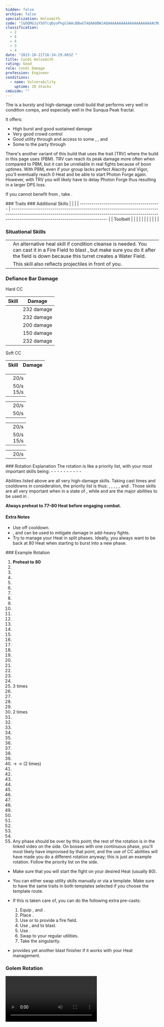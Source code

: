 ```yaml
---
hidden: false
archive: false
specialization: Holosmith
code: "[&DQMGJyY5OTcqDyoPhgCGAAcBBwGTAQAA8BWJAQAAAAAAAAAAAAAAAAAAAAACMwBXAAA=]"
classification:
  - 2
  - 4
  - 4
  - 3
  - 4
date: "2023-10-21T16:34:29.865Z "
title: Condi Holosmith
rating: Good
role: Condi Damage
profession: Engineer
conditions:
  - name: Vulnerability
    uptime: 20 Stacks
cmGuide: ""
---
```


The <Specialization text="Condi Holosmith" name="Holosmith"/> is a bursty and high-damage condi build that performs very well in condition comps, and especially well in the Sunqua Peak fractal.

It offers:
 
- High burst and good sustained damage
- Very good crowd control
- Good utility through <Condition name="Vulnerability"/> and access to some <Condition name="Blinded"/>, <Condition name="Crippled"/>, <Condition name="Chilled"/> and <Condition name="Immobile"/>
- Some <Boon name="Might"/> to the party through <Skill name="Corona Burst"/>

There's another variant of this build that uses the trait <Trait name="Thermal Release Valve"/> (TRV) where the build in this page uses <Trait name="Photonic Blasting Module" /> (PBM). TRV can reach its peak damage more often when compared to PBM, but it can be unreliable in real fights because of boon uptimes. With PBM, even if your group lacks perfect Alacrity and Vigor, you'll eventually reach 0 Heat and be able to start Photon Forge again. However, with TRV you will likely have to delay Photon Forge thus resulting in a larger DPS loss. 

<Divider text="Equipment"/>

<CharacterWithAr>  
<Character title="Condi Holosmith" gear='{"attributes":{"profession":"Engineer","specialization":"Holosmith","data":{"Health":20522,"Armor":2343,"Power":2899,"Precision":1670,"Toughness":1225,"Vitality":1533,"Ferocity":0,"Condition Damage":2672,"Expertise":782,"Concentration":225,"Healing Power":0,"Agony Resistance":150,"Condition Duration":0.6713333333333333,"Boon Duration":0.15,"Critical Chance":0.769047619047619,"Critical Damage":1.5,"Power Coefficient":2840,"Power2 Coefficient":0,"Burning Coefficient":15.01,"Bleeding Coefficient":18.310714285714283,"Poison Coefficient":9.1,"Torment Coefficient":0,"Confusion Coefficient":4.31,"Flat DPS":0,"Bleeding Duration":0.33,"Burning Duration":0.33,"Siphon Base Coefficient":139.75,"Effective Power":7675.56173751395,"NonCrit Effective Power":5543.827910156249,"Power DPS":8393.76023663443,"Power2 DPS":0,"Siphon DPS":139.75,"Bleeding Damage":284.875,"Bleeding Stacks":36.62142857142857,"Bleeding DPS":10432.529464285713,"Burning Damage":851.8125000000001,"Burning Stacks":30.02,"Burning DPS":25571.411250000005,"Confusion Damage":301.753125,"Confusion Stacks":7.203446666666666,"Confusion DPS":2173.6625424375,"Poison Damage":302.84375,"Poison Stacks":15.209133333333332,"Poison DPS":4605.990972916667,"Torment Damage":425.43749999999994,"Torment Stacks":0,"Torment DPS":0,"Damage":51317.104466274315,"Effective Health":95687653.7313433,"Survivability":48646.49401695135,"Effective Healing":390,"Healing":390}},"armor":{"weight":"Medium","helmAffix":"Viper","helmRuneId":67339,"helmRune":"Trapper","helmRuneCount":6,"helmInfusionId":37130,"shouldersAffix":"Sinister","shouldersRuneId":67339,"shouldersRune":"Trapper","shouldersRuneCount":6,"shouldersInfusionId":37130,"coatAffix":"Viper","coatRuneId":67339,"coatRune":"Trapper","coatRuneCount":6,"coatInfusionId":37130,"glovesAffix":"Viper","glovesRuneId":67339,"glovesRune":"Trapper","glovesRuneCount":6,"glovesInfusionId":37130,"leggingsAffix":"Viper","leggingsRuneId":67339,"leggingsRune":"Trapper","leggingsRuneCount":6,"leggingsInfusionId":37130,"bootsAffix":"Viper","bootsRuneId":67339,"bootsRune":"Trapper","bootsRuneCount":6,"bootsInfusionId":37130},"weapon":{"weapon1MainId":30693,"weapon1MainType":"Pistol","weapon1MainSigil1Id":24560,"weapon1MainAffix":"Viper","weapon1MainInfusion1Id":37130,"weapon1OffId":30693,"weapon1OffType":"Pistol","weapon1OffSigilId":44944,"weapon1OffAffix":"Viper","weapon1OffInfusionId":37130,"weapon2MainInfusion2Id":37130,"weapon2MainSigil2Id":44944},"backAndTrinket":{"backItemAffix":"Viper","backItemInfusion1Id":37130,"backItemInfusion2Id":37130,"amuletAffix":"Viper","ring1Affix":"Viper","ring1Infusion1Id":37130,"ring1Infusion2Id":37130,"ring1Infusion3Id":37130,"ring2Affix":"Viper","ring2Infusion1Id":37130,"ring2Infusion2Id":37130,"ring2Infusion3Id":37130,"accessory1Affix":"Sinister","accessory1InfusionId":37130,"accessory2Affix":"Viper","accessory2InfusionId":37130},"consumables":{"foodId":91878,"utilityId":48917,"relicId":100153},"skills":{"healId":21659,"utility1Id":5805,"utility2Id":5812,"utility3Id":5927,"eliteId":42009},"assumedBuffs":{"value":[{"id":"might","type":"Boon"},{"id":"fury","type":"Boon"},{"id":"protection","type":"Boon"},{"id":"vulnerability","type":"Condition"},{"id":"jade-bot","gw2id":96613,"type":"Item"},{"id":"omnipotion","gw2id":79722,"type":"Item"}]},"traits":{"selection":[[1878,2006,433],[1882,482,505],[2106,2103,2064]],"lines":[38,6,57]}}'>

If you cannot benefit from <Item id="100432"/>, take <Item id="100153"/>.

</Character>
</CharacterWithAr>  

<Divider text="Build"/>

<Grid>
<GridItem sm="7">
### Traits
<Traits traits1Id="38" traits1="Firearms" traits1SelectedIds="1878,2006,433" traits2Id="6" traits2="Explosives" traits2SelectedIds="1882,482,505" traits3Id="57" traits3="Holosmith" traits3SelectedIds="2106,2103,2064"/>

</GridItem>

<GridItem sm="5">
### Additional Skills
|                                           |                                                                                                                                                                                                               |
| ----------------------------------------- | ------------------------------------------------------------------------------------------------------------------------------------------------------------------------------------------------------------- |
| Toolbelt                                  | <Skill id="21661" size="big" disableText/><Skill id="6172" size="big" disableText/><Skill id="5813" size="big" disableText/><Skill id="5977" size="big" disableText/><Skill id="42938" size="big" disableText/> |
| <Skill id="6020" size="big" disableText/> | <Skill id="5882" size="big" disableText/><Skill id="5807" size="big" disableText/><Skill id="5808" size="big" disableText/><Skill id="5809" size="big" disableText/><Skill id="5806" size="big" disableText/> |
| <Skill id="5812" size="big" disableText/> | <Skill id="5842" size="big" disableText/><Skill id="5823" size="big" disableText/><Skill id="5822" size="big" disableText/><Skill id="5824" size="big" disableText/><Skill id="5939" size="big" disableText/> |
| <Skill id="5927" size="big" disableText/> | <Skill id="5928" size="big" disableText/><Skill id="5931" size="big" disableText/><Skill id="5930" size="big" disableText/><Skill id="5929" size="big" disableText/><Skill id="6159" size="big" disableText/> |

### Situational Skills
|                                                     |                                                                                                                                                                                                         |
| --------------------------------------------------- | ------------------------------------------------------------------------------------------------------------------------------------------------------------------------------------------------------- |
| <Skill id="5857" size="big" disableText/>           | An alternative heal skill if condition cleanse is needed. You can cast it in a Fire Field to blast <Boon name="might" />, but make sure you do it after the field is down because this turret creates a Water Field.                                                      |
| <Skill id="5930" size="big" disableText/>          | This skill also reflects projectiles in front of you.                                                                                                                                     |


</GridItem>
</Grid>

### Defiance Bar Damage
<Grid>
<GridItem sm="6">
Hard CC

| Skill                        |  Damage    |
| ---------------------------- | ---------- |
| <Skill id="5813"/>           | 232 damage |
| <Skill id="42009"/>          | 232 damage |
| <Skill id="21661"/>          | 200 damage |
| <Skill id="5930"/>           | 150 damage |
| <Skill id="42521"/>          | 232 damage |

</GridItem>

<GridItem sm="6">
Soft CC 

| Skill                        |  Damage    |
| ---------------------------- | ---------- |
<Item name="yassithsrevolver" text="Pistols" size="medium" />

|                    |                                                                           |
| ------------------ | ------------------------------------------------------------------------- |
| <Skill id="5829"/> | <Condition name="Blinded"/> 20/s                                          |
| <Skill id="5830"/> | <Condition name="Immobile"/> 50/s <br/> <Condition name="Crippled"/> 15/s | 

<Skill name="Grenade Kit" size="medium" />

|                    |                                  |
| ------------------ | -------------------------------- |
| <Skill id="5808"/> | <Condition name="Blinded"/> 20/s |
| <Skill id="5809"/> | <Condition name="Chilled"/> 50/s |

<Skill name="Bomb Kit" size="medium" /> 

|                    |                                                                           |
| ------------------ | ------------------------------------------------------------------------- |
| <Skill id="5824"/> | <Condition name="Blinded"/> 20/s                                          |
| <Skill id="5939"/> | <Condition name="Immobile"/> 50/s <br/> <Condition name="Crippled"/> 15/s |

<Skill name="Flamethrower" size="medium" />

|                    |                                  |
| ------------------ | -------------------------------- |
| <Skill id="6159"/> | <Condition name="Blinded"/> 20/s |

</GridItem>
</Grid>

<Divider text="Rotation/Skill Usage"/>
### Rotation Explanation
The rotation is like a priority list, with your most important skills being:
- <Skill name="Napalm"/>
- <Skill name="Blowtorch"/>
- <Skill name="Corona Burst"/>
- <Skill name="Poison Grenade"/>
- <Skill name="Fire Bomb"/>
- <Skill name="Prime Light Beam"/>
- <Skill name="Poison Dart Volley"/>
- <Skill name="Photon Blitz"/>
- <Skill name="Shrapnel Grenade"/>
- <Skill name="Flame Blast"/>

Abilities listed above are all very high-damage skills. Taking cast times and cooldowns in consideration, the priority list is thus:  <Skill name="Poison Dart Volley"/>, <Skill name="Blowtorch"/>, <Skill name="Shrapnel Grenade"/>, <Skill name="Poison Grenade"/>, <Skill name="Fire Bomb"/>, <Skill name="Napalm"/> and <Skill name="Flame Blast"/>. Those skills are all very important when in a state of <Skill id="45219"/>, while <Skill name="Corona Burst"/> and <Skill name="Photon Blitz"/> are the major abilities to be used in <Skill name="Engage Photon Forge"/>.

**Always preheat to 77&ndash;80 Heat before engaging combat.**

#### Extra Notes
- Use <Skill name="Incendiary Ammo"/> off cooldown.
- <Skill id="5808"/>, <Skill name="Static Shot"/> and <Skill name="Smoke Bomb"/> can be used to mitigate damage in add-heavy fights.
- Try to manage your Heat in split phases. Ideally, you always want to be back at 80 Heat when starting to burst into a new phase.

<Grid>
<GridItem sm="6">
### Example Rotation

1.  **Preheat to 80**
2.  <Skill name="Incendiary Ammo" />
3.  <Skill name="Big Ol' Bomb" />
4.  <Skill name="Fire Bomb" />
5.  <Skill name="Shrapnel Grenade" />
6.  <Skill name="engage Photon Forge"/>
7.  <Skill name="Corona Burst" />
8.  <Skill name="Photon Blitz" />
7.  <Skill name="Prime Light Beam"/>
8.  <Skill name="Poison Dart Volley" />
9.  <Skill name="Blowtorch" />
10.  <Skill name="Static Shot" />
11.  <Skill name="Shrapnel Grenade" />
12.  <Skill name="Napalm" />
13.  <Skill name="Flame Blast" />
14.  <Skill name="Fire Bomb" />
15.  <Skill name="Concussion Bomb" />
16.  <Skill name="Grenade Barrage" />
17.  <Skill name="Fragmentation Shot" />
18.  <Skill name="Poison Grenade" />
19.  <Skill name="Shrapnel Grenade" />
20.  <Skill name="Poison Dart Volley" />
21.  <Skill name="Fragmentation Shot" />
22.  <Skill name="Flame Blast" />
23.  <Skill name="Fragmentation Shot" /> 3 times
24.  <Skill name="Blowtorch" />
25.  <Skill name="Static Shot" />
26.  <Skill name="Shrapnel Grenade" />
27.  <Skill name="Fire Bomb" />
28.  <Skill name="Fragmentation Shot" /> 2 times
29.  <Skill name="Flame Blast" />
30.  <Skill name="Poison Dart Volley" />
31.  <Skill name="Incendiary Ammo" />
32.  <Skill name="Fragmentation Shot" />
33.  <Skill name="Engage Photon Forge" />
34.  <Skill name="Corona Burst" />
35.  <Skill name="Photon Blitz" />
36.  <Skill name="Big Ol' Bomb" />
37.  <Skill name="Fragmentation Shot" />
38.  <Skill name="Light Strike Storm" /> → <Skill name="Bright Slash Storm" /> → <Skill name="Flash Cutter Storm" /> (2 times)
39.  <Skill name="Corona Burst" />
40.  <Skill name="Deactivate Photon Forge" />
41.  <Skill name="Blowtorch" />
42.  <Skill name="Poison Dart Volley" />
43.  <Skill name="Static Shot" />
44.  <Skill name="Shrapnel Grenade" />
45.  <Skill name="Fire Bomb" />
46.  <Skill name="Concussion Bomb"/>
47.  <Skill name="Napalm" />
48.  <Skill name="Flame Blast" />
49.  <Skill name="Engage Photon Forge" />
50.  <Skill name="Grenade Barrage" />
51.  <Skill name="Corona Burst" />
52.  <Skill name="Photon Blitz" />
53.  Any phase should be over by this point; the rest of the rotation is in the linked video on the side. On bosses with one continuous phase, you'll most likely have improvised by that point, and the use of CC abilities will have made you do a different rotation anyway; this is just an example rotation. Follow the priority list on the side. 

</GridItem>
<GridItem sm="6">
<Card title="Precasting">

- Make sure that you will start the fight on your desired Heat (usually 80).
- You can either swap utility skills manually or via a template. Make sure to have the same traits in both templates selected if you choose the template route.
- If this is taken care of, you can do the following extra pre-casts:
  1. Equip <Skill name="Thumper Turret"/>, <Skill name="Bomb Kit"/> and <Skill name="Flamethrower"/>.
  2. Place <Skill name="Big Ol Bomb"/>.
  3. Use <Skill name="Fire Bomb"/> or <Skill name="Napalm"/> to provide a fire field.
  4. Use <Skill name="Rumble"/>, <Skill name="Flame Blast"/> and <Skill name="Magnetic Inversion"/> to blast.
  5. Use <Skill name="Incendiary Ammo"/>.
  6. Swap to your regular utilities.
  7. Take the singularity.

- <Skill name="Holographic Shockwave"/> provides yet another blast finisher if it works with your Heat management.

</Card>

### Golem Rotation

<Video caption="by Eglar" youtube="ZwuX_8pkwNo"/>

</GridItem>
</Grid>
